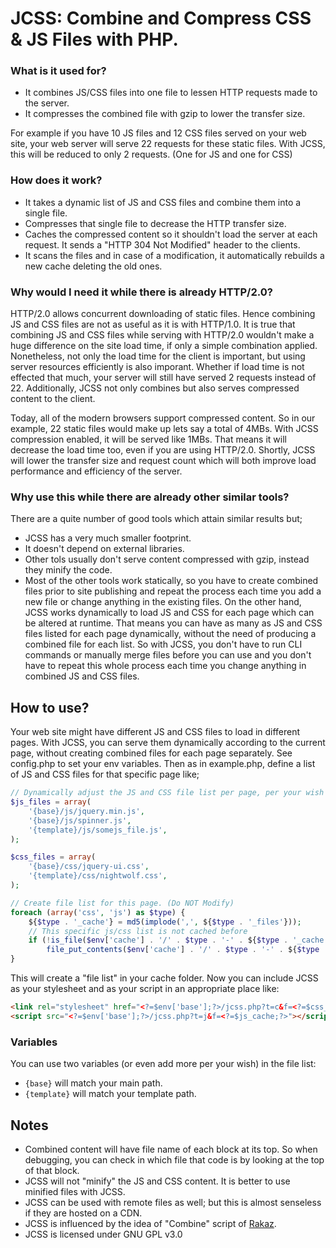 
# JCSS: Combine and Compress CSS &amp; JS Files with PHP.

### What is it used for?
- It combines JS/CSS files into one file to lessen HTTP requests made to the server.
- It compresses the combined file with gzip to lower the transfer size.

For example if you have 10 JS files and 12 CSS files served on your web site, your web server will serve 22 requests for these static files. With JCSS, this will be reduced to only 2 requests. (One for JS and one for CSS)

### How does it work?
- It takes a dynamic list of JS and CSS files and combine them into a single file.
- Compresses that single file to decrease the HTTP transfer size.
- Caches the compressed content so it shouldn't load the server at each request. It sends a "HTTP 304 Not Modified" header to the clients.
- It scans the files and in case of a modification, it automatically rebuilds a new cache deleting the old ones.

### Why would I need it while there is already HTTP/2.0?
HTTP/2.0 allows concurrent downloading of static files. Hence combining JS and CSS files are not as useful as it is with HTTP/1.0. It is true that combining JS and CSS files while serving with HTTP/2.0 wouldn't make a huge difference on the site load time, if only a simple combination applied. Nonetheless, not only the load time for the client is important, but using server resources efficiently is also imporant. Whether if load time is not effected that much, your server will still have served 2 requests instead of 22. Additionally, JCSS not only combines but also serves compressed content to the client.

Today, all of the modern browsers support compressed content. So in our example, 22 static files would make up lets say a total of 4MBs. With JCSS compression enabled, it will be served like 1MBs. That means it will decrease the load time too, even if you are using HTTP/2.0. Shortly, JCSS will lower the transfer size and request count which will both improve load performance and efficiency of the server.

### Why use this while there are already other similar tools?
There are a quite number of good tools which attain similar results but;
- JCSS has a very much smaller footprint.
- It doesn't depend on external libraries.
- Other tols usually don't serve content compressed with gzip, instead they minify the code.
- Most of the other tools work statically, so you have to create combined files prior to site publishing and repeat the process each time you add a new file or change anything in the existing files. On the other hand, JCSS works dynamically to load JS and CSS for each page which can be altered at runtime. That means you can have as many as JS and CSS files listed for each page dynamically, without the need of producing a combined file for each list. So with JCSS, you don't have to run CLI commands or manually merge files before you can use and you don't have to repeat this whole process each time you change anything in combined JS and CSS files.

## How to use?
Your web site might have different JS and CSS files to load in different pages. With JCSS, you can serve them dynamically according to the current page, without creating combined files for each page separately. See config.php to set your env variables. Then as in example.php, define a list of JS and CSS files for that specific page like;

```php
// Dynamically adjust the JS and CSS file list per page, per your wish
$js_files = array(
	'{base}/js/jquery.min.js',
	'{base}/js/spinner.js',
	'{template}/js/somejs_file.js',
);

$css_files = array(
	'{base}/css/jquery-ui.css',
	'{template}/css/nightwolf.css',
);

// Create file list for this page. (Do NOT Modify)
foreach (array('css', 'js') as $type) {
	${$type . '_cache'} = md5(implode(',', ${$type . '_files'}));
	// This specific js/css list is not cached before
	if (!is_file($env['cache'] . '/' . $type . '-' . ${$type . '_cache'}))
		file_put_contents($env['cache'] . '/' . $type . '-' . ${$type . '_cache'}, implode("\n", ${$type . '_files'}));
}
```
This will create a "file list" in your cache folder. Now you can include JCSS as your stylesheet and as your script in an appropriate place like:
```html
<link rel="stylesheet" href="<?=$env['base'];?>/jcss.php?t=c&f=<?=$css_cache;?>">
<script src="<?=$env['base'];?>/jcss.php?t=j&f=<?=$js_cache;?>"></script>
```
### Variables
You can use two variables (or even add more per your wish) in the file list:
- `{base}` will match your main path.
- `{template}` will match your template path.

## Notes
- Combined content will have file name of each block at its top. So when debugging, you can check in which file that code is by looking at the top of that block.
- JCSS will not "minify" the JS and CSS content. It is better to use minified files with JCSS.
- JCSS can be used with remote files as well; but this is almost senseless if they are hosted on a CDN.
- JCSS is influenced by the idea of "Combine" script of [Rakaz](http://rakaz.nl/code/combine).
- JCSS is licensed under GNU GPL v3.0
